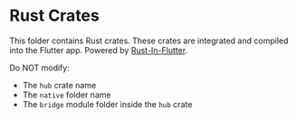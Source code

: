 # Rust Crates

This folder contains Rust crates. These crates are integrated and compiled into the Flutter app. Powered by [Rust-In-Flutter](https://github.com/cunarist/rust-in-flutter).

Do NOT modify:

- The `hub` crate name
- The `native` folder name
- The `bridge` module folder inside the `hub` crate
